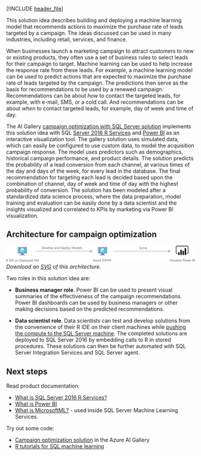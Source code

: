 


[!INCLUDE [header_file](../../../includes/sol-idea-header.md)]

This solution idea describes building and deploying a machine learning model that recommends actions to maximize the purchase rate of leads targeted by a campaign. The ideas discussed can be used in many industries, including retail, services, and finance.

When businesses launch a marketing campaign to attract customers to new or existing products, they often use a set of business rules to select leads for their campaign to target. Machine learning can be used to help increase the response rate from these leads. For example, a machine learning model can be used to predict actions that are expected to maximize the purchase rate of leads targeted by the campaign. The predictions then serve as the basis for recommendations to be used by a renewed campaign. Recommendations can be about *how* to contact the targeted leads, for example, with e-mail, SMS, or a cold call. And recommendations can be about *when* to contact targeted leads, for example, day of week and time of day.

The AI Gallery [campaign optimization with SQL Server solution](https://gallery.azure.ai/Solution/Campaign-Optimization-with-SQL-Server) implements this solution idea with SQL [Server 2016 R Services](/sql/machine-learning/r/sql-server-r-services) and [Power BI](https://powerbi.microsoft.com/what-is-power-bi/) as an interactive visualization tool. The gallery solution uses simulated data, which can easily be configured to use custom data, to model the acquisition campaign response. The model uses predictors such as demographics, historical campaign performance, and product details. The solution predicts the probability of a lead conversion from each channel, at various times of the day and days of the week, for every lead in the database. The final recommendation for targeting each lead is decided based upon the combination of channel, day of week and time of day with the highest probability of conversion. The solution has been modeled after a standardized data science process, where the data preparation, model training and evaluation can be easily done by a data scientist and the insights visualized and correlated to KPIs by marketing via Power BI visualization.

## Architecture for campaign optimization

![Architecture diagram: develop and deploy models on a Data Science VM with R.](../media/campaign-optimization-with-sql-server.png)
*Download an [SVG](../media/campaign-optimization-with-sql-server.svg) of this architecture.*

Two roles in this solution idea are:

- **Business manager role**. Power BI can be used to present visual summaries of the effectiveness of the campaign recommendations. Power BI dashboards can be used by business managers or other making decisions based on the predicted recommendations.

- **Data scientist role**. Data scientists can test and develop solutions from the convenience of their R IDE on their client machines while [pushing the compute to the SQL Server machine](/sql/advanced-analytics/r/getting-started-with-sql-server-r-services). The completed solutions are deployed to SQL Server 2016 by embedding calls to R in stored procedures. These solutions can then be further automated with SQL Server Integration Services and SQL Server agent.

## Next steps

Read product documentation:

- [What is SQL Server 2016 R Services?](/sql/machine-learning/r/sql-server-r-services)
- [What is Power BI](https://powerbi.microsoft.com/what-is-power-bi/)
- [What is MicrosoftML?](/machine-learning-server/r/concept-what-is-the-microsoftml-package) - used inside SQL Server Machine Learning Services.

Try out some code:

- [Campaign optimization solution](https://gallery.azure.ai/Solution/Campaign-Optimization-with-SQL-Server) in the Azure AI Gallery
- [R tutorials for SQL machine learning](/sql/machine-learning/tutorials/r-tutorials)
